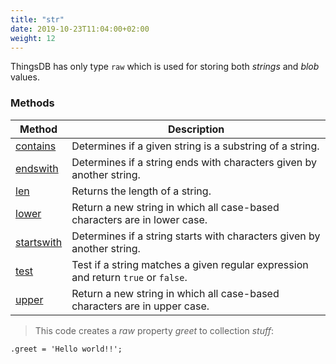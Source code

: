 ```yaml
---
title: "str"
date: 2019-10-23T11:04:00+02:00
weight: 12
---
```


ThingsDB has only type `raw` which is used for storing both *strings* and *blob* values.

### Methods

Method | Description
------ | -----------
[contains](./contains) | Determines if a given string is a substring of a string.
[endswith](./endswith) | Determines if a string ends with characters given by another string.
[len](./len) | Returns the length of a string.
[lower](./lower) | Return a new string in which all case-based characters are in lower case.
[startswith](./startswith) | Determines if a string starts with characters given by another string.
[test](./test) | Test if a string matches a given regular expression and return `true` or `false`.
[upper](./upper) | Return a new string in which all case-based characters are in upper case.

> This code creates a *raw* property *greet* to collection *stuff*:

```thingsdb,should_pass
.greet = 'Hello world!!';
```
